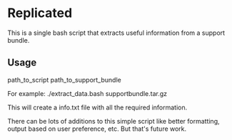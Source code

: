 # Replicated

This is a single bash script that extracts useful information from a support
bundle.

## Usage
path_to_script path_to_support_bundle

For example: ./extract_data.bash supportbundle.tar.gz 

This will create a info.txt file with all the required information.

There can be lots of additions to this simple script like better formatting,
output based on user preference, etc. But that's future work.  

